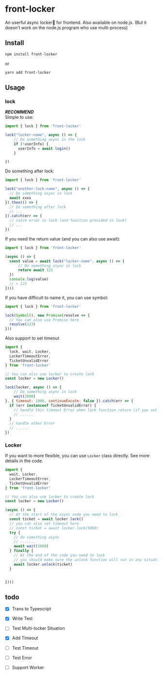# front-locker
An userful async locker🔐 for frontend.
Also available on node.js.
(But it doesn't work on the node.js program who use  multi-process)

## Install
```bash
npm install front-locker
```
or
```bash
yarn add front-locker
```

## Usage
### lock
___RECOMMEND___  
Simple to use:
```javascript
import { lock } from 'front-locker'

lock("locker-name", async () => {
    // Do something async in the lock
    if (!userInfo) {
      userInfo = await login()
    }

})
```
Do something after lock:
```javascript
import { lock } from 'front-locker'

lock("another-lock-name", async () => {
  // Do something async in lock
  await xxxx
}).then(() => {
  // Do something after lock
  // ...
}).catch(err => {
  // catch error in lock (and function provided in lock)
  // ...
})
```
If you need the return value (and you can also use await):
```javascript
import { lock } from 'front-locker'

(async () => {
  const value = await lock("locker-name", async () => {
      // Do something async in lock
      return await 123
  })
  console.log(value)
  // > 123
})()
```
If you have difficult to name it, you can use symbol:
```javascript
import { lock } from 'front-locker'

lock(Symbol(), new Promise(resolve => {
  // You can also use Promise here
  resolve(123)
}))
```
Also support to set timeout
```javascript
import {
  lock, wait, Locker,
  LockerTimeoutError, 
  TicketUnvalidError
} from 'front-locker'

// You can also use locker to create lock
const locker = new Locker()

lock(locker, async () => {
    // Do something async in lock
    wait(2000)
}, { timeout: 1000, continueExcute: false }).catch(err => {
  if (err instanceof TicketUnvalidError) {
    // handle this timeout Error when lock function return (if you set {continueExcute: false})
    // ......
  }
  // handle other Error
  // ......
})
```

### Locker
If you want to more flexible, you can use `Locker` class directly. See more details in the code. 
```javascript
import {
  wait, Locker,
  LockerTimeoutError, 
  TicketUnvalidError
} from 'front-locker'

// You can also use locker to create lock
const locker = new Locker()

(async () => {
  // At the start of the async code you need to lock
  const ticket = await locker.lock()
  // you can also set timeout here
  // const ticket = await locker.lock(5000)
  try {
    // do something async
    // .......
    await wait(1000)
  } finally {
    // At the end of the code you need to lock
    // you should make sure the unlock function will run in any situation, or set a timeout.
    await locker.unlock(ticket)
  }


})()

```
## todo
* [x] Trans to Typescript
* [x] Write Test
* [ ] Test Multi-locker Situation
* [x] Add Timeout
* [ ] Test Timeout
* [ ] Test Error
* [ ] Support Worker


